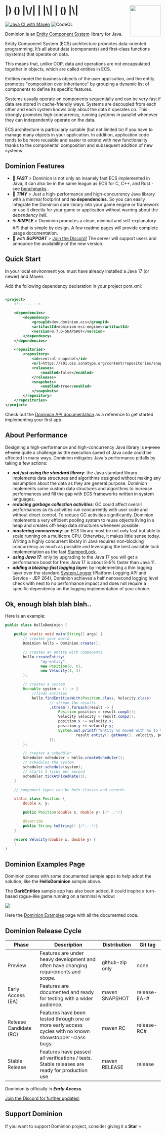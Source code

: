 # <img src="https://raw.githubusercontent.com/dominion-dev/dominion-dev.github.io/main/dominion-logo-square.png" align="right" width="100">|) () |\\/| | |\\| | () |\\|

[![Java CI with Maven](https://github.com/dominion-dev/dominion-ecs-java/actions/workflows/ci-maven.yml/badge.svg)](https://github.com/dominion-dev/dominion-ecs-java/actions/workflows/ci-maven.yml)
![CodeQL](https://github.com/dominion-dev/dominion-ecs-java/actions/workflows/codeql-analysis.yml/badge.svg)

Dominion is an [Entity Component System](https://en.wikipedia.org/wiki/Entity_component_system) library for Java.

Entity Component System (ECS) architecture promotes data-oriented programming. It’s all about data (components) and first-class functions (systems) that operate on data. 

This means that, unlike OOP, data and operations are not encapsulated together in objects, which are called entities in ECS. 

Entities model the business objects of the user application, and the entity promotes "composition over inheritance" by grouping a dynamic list of components to define its specific features.

Systems usually operate on components sequentially and can be very fast if data are stored in cache-friendly ways. Systems are decoupled from each other and each system knows only about the data it operates on. This strongly promotes high concurrency, running systems in parallel whenever they can independently operate on the data.

ECS architecture is particularly suitable (but not limited to) if you have to manage many objects in your application. In addition, application code tends to be more reusable and easier to extend with new functionality thanks to the components' composition and subsequent addition of new systems.

## Dominion Features

- 🚀 **_FAST_** > Dominion is not only an insanely fast ECS implemented in Java, it can also be in the same league as
  ECS for C, C++, and Rust -
  see [benchmarks](https://github.com/dominion-dev/dominion-ecs-java/tree/main/dominion-ecs-engine-benchmarks/README.md)
  .
- 🤏 **_TINY_** > Just a high-performance and high-concurrency Java library with a minimal footprint and **no
  dependencies**. So you can easily integrate the Dominion core library into your game engine or framework or use it
  directly for your game or application without warring about the _dependency hell_.
- ☕️ **_SIMPLE_** > Dominion promotes a clean, minimal and self-explanatory API that is simple by design. A few readme
  pages will provide complete usage documentation.
- 💪 _with **SUPPORT**_ > [Join the Discord!](https://discord.gg/BHMz3axqUG) The server will support users and announce
  the availability of the new version.

## Quick Start

In your local environment you must have already installed a Java 17 (or newer) and Maven.

Add the following dependency declaration in your project pom.xml:

```xml

<project>
    <!-- ... -->

    <dependencies>
        <dependency>
            <groupId>dev.dominion.ecs</groupId>
            <artifactId>dominion-ecs-engine</artifactId>
            <version>0.7.0-SNAPSHOT</version>
        </dependency>
    </dependencies>

    <repositories>
        <repository>
            <id>central-snapshot</id>
            <url>https://s01.oss.sonatype.org/content/repositories/snapshots</url>
            <releases>
                <enabled>false</enabled>
            </releases>
            <snapshots>
                <enabled>true</enabled>
            </snapshots>
        </repository>
    </repositories>
</project>
```

Check out the
[Dominion API documentation](https://github.com/dominion-dev/dominion-ecs-java/tree/main/dominion-ecs-api/README.md)
as a reference to get started implementing your first app.

## About Performance

Designing a high-performance and high-concurrency Java library is ~~a piece of cake~~ quite a challenge as the execution
speed of Java code could be affected in many ways. Dominion mitigates Java's performance pitfalls by taking a few
actions:

- **_not just using the standard library_**: the Java standard library implements data structures and algorithms
  designed without making any assumption about the data as they are general purpose. Dominion implements some custom
  data structures and algorithms to increase performances and fill the gap with ECS frameworks written in system
  languages.
- **_reducing garbage collection activities_**: GC could affect overall performances as its activities run concurrently
  with user code and without direct control. To reduce GC activities significantly, Dominion implements a very efficient
  pooling system to reuse objects living in a heap and creates off-heap data structures whenever possible.
- **_mastering concurrency_**: an ECS library must be not only fast but able to scale running on a multicore CPU.
  Otherwise, it makes little sense today. Writing a highly concurrent library in Java requires non-blocking concurrency
  as much as possible and leveraging the best available lock implementation as the
  fast [StampedLock](https://docs.oracle.com/javase/8/docs/api/java/util/concurrent/locks/StampedLock.html).
- **_using Java 17_**: only by upgrading to the Java 17 you will get a performance boost for free: Java 17 is about 8-9%
  faster than Java 11.
- **_adding a blazing-fast logging layer_**: by implementing a thin logging layer over the
  standard [System.Logger](https://openjdk.java.net/jeps/264) (Platform Logging API and Service - JEP 264), Dominion
  achieves a half nanosecond logging level check with next to no performance impact and does not require a specific
  dependency on the logging implementation of your choice.

## Ok, enough blah blah blah..

Here is an example:

```java
public class HelloDominion {

    public static void main(String[] args) {
        // creates your world
        Dominion hello = Dominion.create();

        // creates an entity with components
        hello.createEntity(
                "my-entity",
                new Position(0, 0),
                new Velocity(1, 1)
        );

        // creates a system
        Runnable system = () -> {
            //finds entities
            hello.findEntitiesWith(Position.class, Velocity.class)
                    // stream the results
                    .stream().forEach(result -> {
                        Position position = result.comp1();
                        Velocity velocity = result.comp2();
                        position.x += velocity.x;
                        position.y += velocity.y;
                        System.out.printf("Entity %s moved with %s to %s\n",
                                result.entity().getName(), velocity, position);
                    });
        };

        // creates a scheduler
        Scheduler scheduler = hello.createScheduler();
        // schedules the system
        scheduler.schedule(system);
        // starts 3 ticks per second
        scheduler.tickAtFixedRate(3);
    }

    // component types can be both classes and records

    static class Position {
        double x, y;

        public Position(double x, double y) {/*...*/}

        @Override
        public String toString() {/*...*/}
    }

    record Velocity(double x, double y) {
    }
}
```

## Dominion Examples Page

Dominion comes with some documented sample apps to help adopt the solution, like the **HelloDominion** sample above.

The **DarkEntities** sample app has also been added, it could inspire a turn-based rogue-like game running on a terminal
window:

<img src="https://raw.githubusercontent.com/dominion-dev/dominion-ecs-java/main/dominion-ecs-examples/dark-entities-01.gif">

Here
the [Dominion Examples](https://github.com/dominion-dev/dominion-ecs-java/blob/main/dominion-ecs-examples/README.md)
page with all the documented code.

## Dominion Release Cycle

| Phase                  | Description                                                                                             | Distribution    | Git tag      |
|------------------------|---------------------------------------------------------------------------------------------------------|-----------------|--------------|
| Preview                | Features are under heavy development and often have changing requirements and scope.                    | github-zip only | none         |
| Early Access (EA)      | Features are documented and ready for testing with a wider audience.                                    | maven SNAPSHOT  | release-EA-# |
| Release Candidate (RC) | Features have been tested through one or more early access cycles with no known showstopper-class bugs. | maven RC        | release-RC#  |
| Stable Release         | Features have passed all verifications / tests. Stable releases are ready for production use            | maven RELEASE   | release      |

Dominion is officially in _**Early Access**_.

[Join the Discord for further updates!](https://discord.gg/BHMz3axqUG)

## Support Dominion

If you want to support Dominion project, consider giving it a **Star** ⭐️
